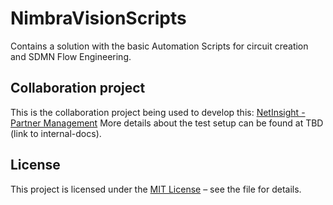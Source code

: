 # NimbraVisionScripts
Contains a solution with the basic Automation Scripts for circuit creation and SDMN Flow Engineering.

## Collaboration project
This is the collaboration project being used to develop this: [NetInsight - Partner Management](https://collaboration.dataminer.services/project/14770/list)
More details about the test setup can be found at TBD (link to internal-docs).


## License

This project is licensed under the [MIT License](https://github.com/SkylineCommunications/NimbraVisionScripts/blob/main/LICENSE) – see the file for details.
